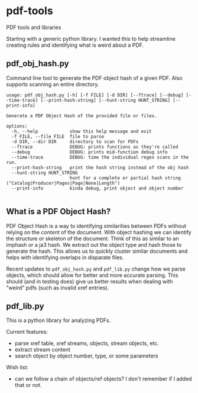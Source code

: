 # pdf-tools
PDF tools and libraries


Starting with a generic python library. I wanted this to help streamline creating rules and identifying what is weird about a PDF.  

## pdf_obj_hash.py
Command line tool to generate the PDF object hash of a given PDF.  Also supports scanning an entire directory.

``` 
usage: pdf_obj_hash.py [-h] [-f FILE] [-d DIR] [--ftrace] [--debug] [--time-trace] [--print-hash-string] [--hunt-string HUNT_STRING] [--print-info]

Generate a PDF Object Hash of the provided file or files.

options:
  -h, --help            show this help message and exit
  -f FILE, --file FILE  file to parse
  -d DIR, --dir DIR     directory to scan for PDFs
  --ftrace              DEBUG: prints functions as they're called
  --debug               DEBUG: prints mid-function debug info
  --time-trace          DEBUG: time the individual regex scans in the run.
  --print-hash-string   print the hash string instead of the obj hash
  --hunt-string HUNT_STRING
                        hunt for a complete or partial hash string ("Catalog|Producer|Pages|Page|None|Length")
  --print-info          kinda debug, print object and object number


``` 

## What is a PDF Object Hash?
PDF Object Hash is a way to identifying similarities between PDFs without relying on the _content_ of the document. With object hashing we can identify the structure or skeleton of the document. Think of this as similar to an imphash or a ja3 hash. We extract out the object type and hash those to generate the hash. This allows us to quickly cluster similar documents and helps with identifying overlaps in disparate files. 

Recent updates to `pdf_obj_hash.py` and `pdf_lib.py` change how we parse objects, which should allow for better and more accurate parsing. This should (and in testing does) give us better results when dealing with "weird" pdfs (such as invalid xref entries). 

## pdf_lib.py
This is a python library for analyzing PDFs. 

Current features:
- parse xref table, xref streams, objects, stream objects, etc.
- extract stream content
- search object by object number, type, or some parameters 

Wish list:
- can we follow a chain of objects/ref objects? I don't remember if I added that or not.

